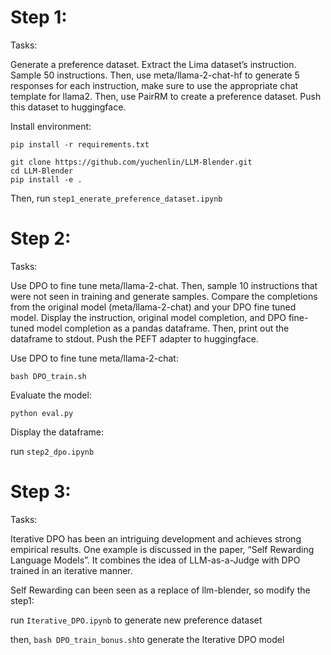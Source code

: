 # Step 1:
Tasks:

Generate a preference dataset. Extract the Lima dataset’s instruction. Sample 50 instructions. Then, use meta/llama-2-chat-hf to generate 5 responses for each instruction, make sure to use the appropriate chat template for llama2. Then, use PairRM to create a preference dataset. Push this dataset to huggingface.

Install environment:
```
pip install -r requirements.txt
```
```
git clone https://github.com/yuchenlin/LLM-Blender.git
cd LLM-Blender
pip install -e .
```
Then, run ```step1_enerate_preference_dataset.ipynb```

# Step 2:
Tasks:

Use DPO to fine tune meta/llama-2-chat. Then, sample 10 instructions that were not seen in training and generate samples. Compare the completions from the original model (meta/llama-2-chat) and your DPO fine tuned model. Display the instruction, original model completion, and DPO fine-tuned model completion as a pandas dataframe. Then, print out the dataframe to stdout. Push the PEFT adapter to huggingface.

Use DPO to fine tune meta/llama-2-chat:

```bash DPO_train.sh```

Evaluate the model:

```python eval.py```

Display the dataframe:

run ```step2_dpo.ipynb```

# Step 3:
Tasks:

Iterative DPO has been an intriguing development and achieves strong empirical results. One example is discussed in the paper, “Self Rewarding Language Models”. It combines the idea of LLM-as-a-Judge with DPO trained in an iterative manner.

Self Rewarding can been seen as a replace of llm-blender, so modify the step1:

run ```Iterative_DPO.ipynb``` to generate new  preference dataset

then,
```bash DPO_train_bonus.sh```to generate the Iterative DPO model

